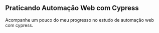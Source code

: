 ## Praticando Automação Web com Cypress

Acompanhe um pouco do meu progresso no estudo de automação web com cypress.